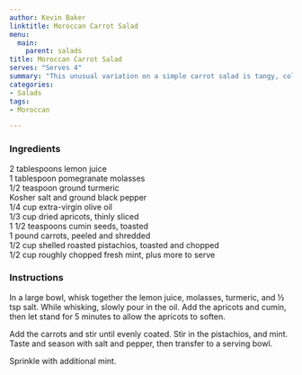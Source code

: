 ```yaml
---
author: Kevin Baker
linktitle: Moroccan Carrot Salad
menu:
  main:
    parent: salads
title: Moroccan Carrot Salad
serves: "Serves 4"
summary: "This unusual variation on a simple carrot salad is tangy, colorful, and pretty as a picture."
categories:
- Salads
tags:
- Moroccan

---
```

### Ingredients

<div class="ingredient-list">

2 tablespoons lemon juice  
1 tablespoon pomegranate molasses  
1/2 teaspoon ground turmeric  
Kosher salt and ground black pepper  
1/4 cup extra-virgin olive oil  
1/3 cup dried apricots, thinly sliced  
1 1/2 teaspoons cumin seeds, toasted  
1 pound carrots, peeled and shredded  
1/2 cup shelled roasted pistachios, toasted and chopped  
1/2 cup roughly chopped fresh mint, plus more to serve  

</div>

### Instructions
In a large bowl, whisk together the lemon juice, molasses, turmeric, and ½ tsp salt. While whisking, slowly pour in the oil. Add the apricots and cumin, then let stand for 5 minutes to allow the apricots to soften.

Add the carrots and stir until evenly coated. Stir in the pistachios,  and mint. Taste and season with salt and pepper, then transfer to a serving bowl.

Sprinkle with additional mint.